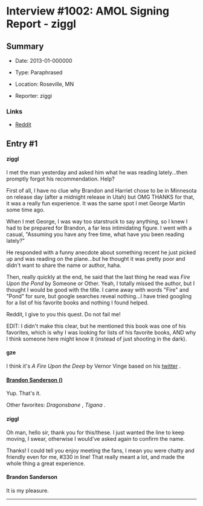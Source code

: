 # Interview #1002: AMOL Signing Report - ziggl

## Summary

- Date: 2013-01-000000

- Type: Paraphrased

- Location: Roseville, MN

- Reporter: ziggi

### Links

- [Reddit](http://www.reddit.com/r/brandonsanderson/comments/169q9q/i_met_the_man_yesterday_and_asked_him_what_he_was/?sort=new)


## Entry #1

#### ziggl

I met the man yesterday and asked him what he was reading lately...then promptly forgot his recommendation. Help?

First of all, I have no clue why Brandon and Harriet chose to be in Minnesota on release day (after a midnight release in Utah) but OMG THANKS for that, it was a really fun experience. It was the same spot I met George Martin some time ago.

When I met George, I was way too starstruck to say anything, so I knew I had to be prepared for Brandon, a far less intimidating figure. I went with a casual, "Assuming you have any free time, what have you been reading lately?"

He responded with a funny anecdote about something recent he just picked up and was reading on the plane...but he thought it was pretty poor and didn't want to share the name or author, haha.

Then, really quickly at the end, he said that the last thing he read was
*Fire Upon the Pond*
by Someone or Other. Yeah, I totally missed the author, but I thought I would be good with the title. I came away with words "Fire" and "Pond" for sure, but google searches reveal nothing...I have tried googling for a list of his favorite books and nothing I found helped.

Reddit, I give to you this quest. Do not fail me!

EDIT: I didn't make this clear, but he mentioned this book was one of his favorites, which is why I was looking for lists of his favorite books, AND why I think someone here might know it (instead of just shooting in the dark).

#### gze

I think it's
*A Fire Upon the Deep*
by Vernor Vinge based on his
[twitter](http://twitter.com/BrandSanderson/status/22432518334578688)
.

#### [Brandon Sanderson ()](http://www.reddit.com/r/brandonsanderson/comments/169q9q/i_met_the_man_yesterday_and_asked_him_what_he_was/c7ucipx)

Yup. That's it.

Other favorites:
*Dragonsbane*
,
*Tigana*
.

#### ziggl

Oh man, hello sir, thank you for this/these. I just wanted the line to keep moving, I swear, otherwise I would've asked again to confirm the name.

Thanks! I could tell you enjoy meeting the fans, I mean you were chatty and friendly even for me, #330 in line! That really meant a lot, and made the whole thing a great experience.

#### Brandon Sanderson

It is my pleasure.


---

